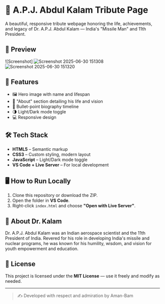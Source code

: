 # 🌟 A.P.J. Abdul Kalam Tribute Page

A beautiful, responsive tribute webpage honoring the life, achievements, and legacy of Dr. A.P.J. Abdul Kalam — India's "Missile Man" and 11th President.

## 📸 Preview

![Screenshot] ![Screenshot 2025-06-30 151308](https://github.com/user-attachments/assets/45fd30ff-e79c-492a-b216-1ae22ad3bd3d)
 ![Screenshot 2025-06-30 151320](https://github.com/user-attachments/assets/57c35e5c-99f9-4559-8e59-19501590c46d)


## 🧾 Features

- 🖼️ Hero image with name and lifespan
- 🧠 "About" section detailing his life and vision
- 📌 Bullet-point biography timeline
- 🌗 Light/Dark mode toggle
- 💻 Responsive design

## 🛠️ Tech Stack

- **HTML5** – Semantic markup
- **CSS3** – Custom styling, modern layout
- **JavaScript** – Light/Dark mode toggle
- **VS Code + Live Server** – For local development

## 🖥️ How to Run Locally

1. Clone this repository or download the ZIP.
2. Open the folder in **VS Code**.
3. Right-click `index.html` and choose **"Open with Live Server"**.

## 🧠 About Dr. Kalam

Dr. A.P.J. Abdul Kalam was an Indian aerospace scientist and the 11th President of India. Revered for his role in developing India's missile and nuclear programs, he was known for his humility, wisdom, and vision for youth empowerment and education.

## 📄 License

This project is licensed under the **MIT License** — use it freely and modify as needed.

---

> ✍️ Developed with respect and admiration by Aman-Bam
